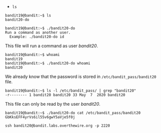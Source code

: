 - `ls`

```
bandit19@bandit:~$ ls
bandit20-do
```

```
bandit19@bandit:~$ ./bandit20-do 
Run a command as another user.
  Example: ./bandit20-do id
```

This file will run a command as user *bandit20*.

```
bandit19@bandit:~$ whoami
bandit19
bandit19@bandit:~$ ./bandit20-do whoami
bandit20
```

We already know that the password is stored in `/etc/bandit_pass/bandit20` file.

```
bandit19@bandit:~$ ls -l /etc/bandit_pass/ | grep "bandit20"
-r-------- 1 bandit20 bandit20 33 May  7  2020 bandit20
```

This file can only be read by the user *bandit20*.

```
bandit19@bandit:~$ ./bandit20-do cat /etc/bandit_pass/bandit20
GbKksEFF4yrVs6il55v6gwY5aVje5f0j
```

`ssh bandit20@bandit.labs.overthewire.org -p 2220`